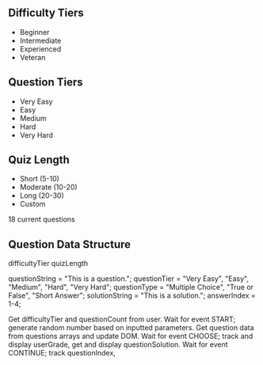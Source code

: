 ## Difficulty Tiers
- Beginner
- Intermediate
- Experienced
- Veteran
## Question Tiers
- Very Easy
- Easy
- Medium
- Hard
- Very Hard
## Quiz Length
- Short (5-10)
- Moderate (10-20)
- Long (20-30)
- Custom

18 current questions

## Question Data Structure
difficultyTier
quizLength

questionString = "This is a question.";
questionTier = "Very Easy", "Easy", "Medium", "Hard", "Very Hard";
questionType = "Multiple Choice", "True or False", "Short Answer";
solutionString = "This is a solution.";
answerIndex = 1-4;

Get difficultyTier and questionCount from user.
Wait for event START; generate random number based on inputted parameters.
Get question data from questions arrays and update DOM.
Wait for event CHOOSE; track and display userGrade, get and display questionSolution.
Wait for event CONTINUE; track questionIndex, 